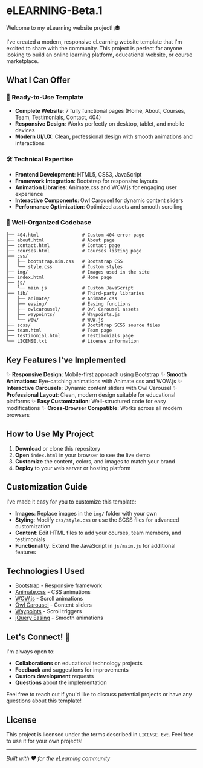 # eLEARNING-Beta.1

Welcome to my eLearning website project! 🎓

I've created a modern, responsive eLearning website template that I'm excited to share with the community. This project is perfect for anyone looking to build an online learning platform, educational website, or course marketplace.

## What I Can Offer

### 🚀 Ready-to-Use Template
- **Complete Website**: 7 fully functional pages (Home, About, Courses, Team, Testimonials, Contact, 404)
- **Responsive Design**: Works perfectly on desktop, tablet, and mobile devices
- **Modern UI/UX**: Clean, professional design with smooth animations and interactions

### 🛠️ Technical Expertise
- **Frontend Development**: HTML5, CSS3, JavaScript
- **Framework Integration**: Bootstrap for responsive layouts
- **Animation Libraries**: Animate.css and WOW.js for engaging user experience
- **Interactive Components**: Owl Carousel for dynamic content sliders
- **Performance Optimization**: Optimized assets and smooth scrolling

### 📁 Well-Organized Codebase
```
├── 404.html                # Custom 404 error page
├── about.html              # About page
├── contact.html            # Contact page
├── courses.html            # Courses listing page
├── css/
│   ├── bootstrap.min.css   # Bootstrap CSS
│   └── style.css           # Custom styles
├── img/                    # Images used in the site
├── index.html              # Home page
├── js/
│   └── main.js             # Custom JavaScript
├── lib/                    # Third-party libraries
│   ├── animate/            # Animate.css
│   ├── easing/             # Easing functions
│   ├── owlcarousel/        # Owl Carousel assets
│   ├── waypoints/          # Waypoints.js
│   └── wow/                # WOW.js
├── scss/                   # Bootstrap SCSS source files
├── team.html               # Team page
├── testimonial.html        # Testimonials page
└── LICENSE.txt             # License information
```

## Key Features I've Implemented

✨ **Responsive Design**: Mobile-first approach using Bootstrap
✨ **Smooth Animations**: Eye-catching animations with Animate.css and WOW.js
✨ **Interactive Carousels**: Dynamic content sliders with Owl Carousel
✨ **Professional Layout**: Clean, modern design suitable for educational platforms
✨ **Easy Customization**: Well-structured code for easy modifications
✨ **Cross-Browser Compatible**: Works across all modern browsers

## How to Use My Project

1. **Download** or clone this repository
2. **Open** `index.html` in your browser to see the live demo
3. **Customize** the content, colors, and images to match your brand
4. **Deploy** to your web server or hosting platform

## Customization Guide

I've made it easy for you to customize this template:

- **Images**: Replace images in the `img/` folder with your own
- **Styling**: Modify `css/style.css` or use the SCSS files for advanced customization
- **Content**: Edit HTML files to add your courses, team members, and testimonials
- **Functionality**: Extend the JavaScript in `js/main.js` for additional features

## Technologies I Used

- [Bootstrap](https://getbootstrap.com/) - Responsive framework
- [Animate.css](https://animate.style/) - CSS animations
- [WOW.js](https://wowjs.uk/) - Scroll animations
- [Owl Carousel](https://owlcarousel2.github.io/OwlCarousel2/) - Content sliders
- [Waypoints](http://imakewebthings.com/waypoints/) - Scroll triggers
- [jQuery Easing](https://gsgd.co.uk/sandbox/jquery/easing/) - Smooth animations

## Let's Connect! 🤝

I'm always open to:
- **Collaborations** on educational technology projects
- **Feedback** and suggestions for improvements
- **Custom development** requests
- **Questions** about the implementation

Feel free to reach out if you'd like to discuss potential projects or have any questions about this template!

## License

This project is licensed under the terms described in `LICENSE.txt`. Feel free to use it for your own projects!

---

*Built with ❤️ for the eLearning community* 